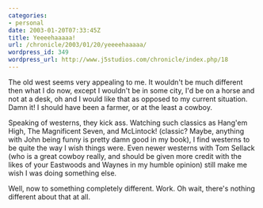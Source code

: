 ```yaml
--- 
categories:
- personal
date: 2003-01-20T07:33:45Z
title: Yeeeehaaaaa!
url: /chronicle/2003/01/20/yeeeehaaaaa/
wordpress_id: 349
wordpress_url: http://www.j5studios.com/chronicle/index.php/18
---
```


The old west seems very appealing to me.  It wouldn't be much different then what I do now, except I wouldn't be in some city, I'd be on a horse and not at a desk, oh and I would like that as opposed to my current situation.  Damn it!  I should have been a farmer, or at the least a cowboy.

Speaking of westerns, they kick ass.  Watching such classics as Hang'em High, The Magnificent Seven, and McLintock! (classic?  Maybe, anything with John being funny is pretty damn good in my book), I find westerns to be quite the way I wish things were.  Even newer westerns with Tom Sellack (who is a great cowboy really, and should be given more credit with the likes of your Eastwoods and Waynes in my humble opinion) still make me wish I was doing something else.

Well, now to something completely different.  Work.  Oh wait, there's nothing different about that at all.
